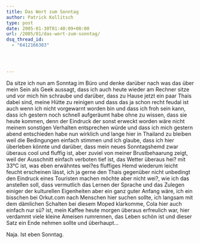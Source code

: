 ```yaml
---
title: Das Wort zum Sonntag
author: Patrick Kollitsch
type: post
date: 2005-01-30T01:40:09+00:00
url: /2005/01/das-wort-zum-sonntag/
dsq_thread_id:
  - "6412166383"




---
```

Da sitze ich nun am Sonntag im Büro und denke darüber nach was das über mein Sein als Geek aussagt, dass ich auch heute wieder am Rechner sitze und vor mich hin schraube und darüber, dass zu Hause jetzt ein paar Thais dabei sind, meine Hütte zu reinigen und dass das ja schon recht feudal ist auch wenn ich nicht vorgewarnt worden bin und dass ich froh sein kann, dass ich gestern noch schnell aufgeräumt habe ohne zu wissen, dass sie heute kommen, denn der Eindruck der sonst erweckt worden wäre nicht meinem sonstigen Verhalten entsprechen würde und dass ich mich gestern abend entschieden habe nun wirklich und lange hier in Thailand zu bleiben weil die Bedingungen einfach stimmen und ich glaube, dass ich hier überleben könnte und darüber, dass mein neues Sonntagshemd zwar überaus cool und fluffig ist, aber zuviel von meiner Brustbehaarung zeigt, weil der Ausschnitt einfach verboten tief ist, das Wetter überaus hei? mit 33°C ist, was eben erwähntes wei?es fluffiges Hemd wiederum leicht feucht erscheinen lässt, ich ja gerne den Thais gegenüber nicht unbedingt den Eindruck eines Touristen machen möchte aber nicht wei?, wie ich das anstellen soll, dass vermutlich das Lernen der Sprache und das Zulegen einiger der kulturellen Eigenheiten aber ein ganz guter Anfang wäre, ich ein bisschen bei Orkut.com nach Menschen hier suchen sollte, ich langsam mit dem dämlichen Schalten bei diesem Moped klarkomme, Cola hier auch einfach nur sü? ist, mein Kaffee heute morgen überaus erfreulich war, hier verdammt viele kleine Ameisen rumrennen, das Leben schön ist und dieser Satz ein Ende nehmen sollte und überhaupt...

Naja. Ist eben Sonntag.